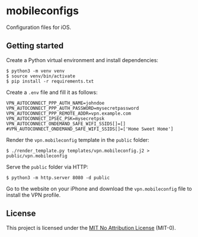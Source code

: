 # mobileconfigs

Configuration files for iOS.

## Getting started

Create a Python virtual environment and install dependencies:

```
$ python3 -m venv venv
$ source venv/bin/activate
$ pip install -r requirements.txt
```

Create a `.env` file and fill it as follows:

```
VPN_AUTOCONNECT_PPP_AUTH_NAME=johndoe
VPN_AUTOCONNECT_PPP_AUTH_PASSWORD=mysecretpassword
VPN_AUTOCONNECT_PPP_REMOTE_ADDR=vpn.example.com
VPN_AUTOCONNECT_IPSEC_PSK=mysecretpsk
VPN_AUTOCONNECT_ONDEMAND_SAFE_WIFI_SSIDS[]=[]
#VPN_AUTOCONNECT_ONDEMAND_SAFE_WIFI_SSIDS[]=['Home Sweet Home']
```

Render the `vpn.mobileconfig` template in the `public` folder:

```
$ ./render_template.py templates/vpn.mobileconfig.j2 > public/vpn.mobileconfig
```

Serve the `public` folder via HTTP:

```
$ python3 -m http.server 8080 -d public
```

Go to the website on your iPhone and download the `vpn.mobileconfig` file to install the VPN profile.

## License

This project is licensed under the [MIT No Attribution License](https://opensource.org/licenses/MIT-0) (MIT-0).
